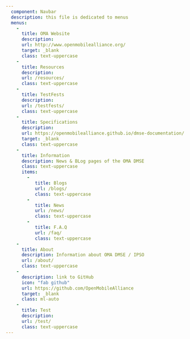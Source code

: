 ```yaml
---
  component: Navbar
  description: this file is dedicated to menus
  menus:
    - 
      title: OMA Website
      description: 
      url: http://www.openmobilealliance.org/
      target: _blank
      class: text-uppercase
    -
      title: Resources
      description:
      url: /resources/
      class: text-uppercase
    -
      title: TestFests
      description:
      url: /testfests/
      class: text-uppercase
    -
      title: Specifications
      description:
      url: https://openmobilealliance.github.io/dmse-documentation/
      target: _blank
      class: text-uppercase
    - 
      title: Information
      description: News & BLog pages of the OMA DMSE
      class: text-uppercase
      items:
        - 
           title: Blogs
           url: /blogs/
           class: text-uppercase
        -
           title: News
           url: /news/
           class: text-uppercase
        -
           title: F.A.Q
           url: /faq/
           class: text-uppercase
    - 
      title: About
      description: Information about OMA DMSE / IPSO
      url: /about/
      class: text-uppercase
    - 
      description: link to GitHub
      icon: "fab github"
      url: https://github.com/OpenMobileAlliance
      target: _blank
      class: ml-auto
    -
      title: Test
      description:
      url: /test/
      class: text-uppercase
---
```

